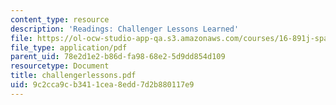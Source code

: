 ```yaml
---
content_type: resource
description: 'Readings: Challenger Lessons Learned'
file: https://ol-ocw-studio-app-qa.s3.amazonaws.com/courses/16-891j-space-policy-seminar-spring-2003/9c2cca9cb3411cea8edd7d2b880117e9_challengerlessons.pdf
file_type: application/pdf
parent_uid: 78e2d1e2-b86d-fa98-68e2-5d9dd854d109
resourcetype: Document
title: challengerlessons.pdf
uid: 9c2cca9c-b341-1cea-8edd-7d2b880117e9
---
```

